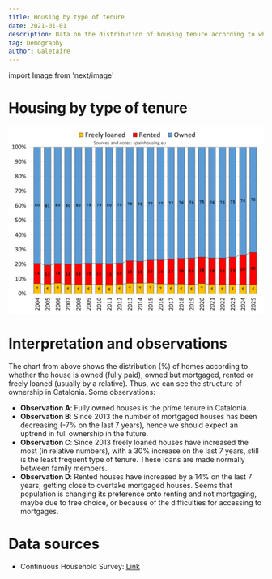 ```yaml
---
title: Housing by type of tenure
date: 2021-01-01
description: Data on the distribution of housing tenure according to whether the house is fully owned, owned but mortgaged, rented or freely loaned.
tag: Demography
author: Galetaire
---
```


import Image from 'next/image'

# Housing by type of tenure

![Reload chart](/images/tenure.png)

# Interpretation and observations

The chart from above shows the distribution (%) of homes according to whether the house is owned (fully paid), owned but mortgaged, rented or freely loaned (usually by a relative). Thus, we can see the structure of ownership in Catalonia. Some observations:

- **Observation A**: Fully owned houses is the prime tenure in Catalonia.
- **Observation B**: Since 2013 the number of mortgaged houses has been decreasing (-7% on the last 7 years), hence we should expect an uptrend in full ownership in the future.
- **Observation C**: Since 2013 freely loaned houses have increased the most (in relative numbers), with a 30% increase on the last 7 years, still is the least frequent type of tenure. These loans are made normally between family members.
- **Observation D**: Rented houses have increased by a 14% on the last 7 years, getting close to overtake mortgaged houses. Seems that population is changing its preference onto renting and not mortgaging, maybe due to free choice, or because of the difficulties for accessing to mortgages.

# Data sources

- Continuous Household Survey: [Link](https://www.ine.es/dyngs/INEbase/en/operacion.htm?c=Estadistica_C&cid=1254736176952&menu=resultados&idp=1254735572981)
